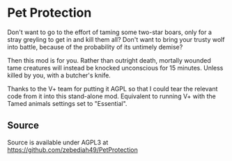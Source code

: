 # Pet Protection
Don't want to go to the effort of taming some two-star boars, only for a stray greyling to get in and kill them all?
Don't want to bring your trusty wolf into battle, because of the probability of its untimely demise?

Then this mod is for you.  Rather than outright death, mortally wounded tame creatures will instead be knocked unconscious for 15 minutes.  Unless killed by you, with a butcher's knife.

Thanks to the V+ team for putting it AGPL so that I could tear the relevant code from it into this stand-alone mod. Equivalent to running V+ with the Tamed animals settings set to "Essential".

## Source
Source is available under AGPL3 at https://github.com/zebediah49/PetProtection

